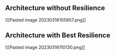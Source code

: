 
## Architecture without Resilience

![[Pasted image 20230316105657.png]]

## Architecture with Best Resilience

![[Pasted image 20230316110130.png]]